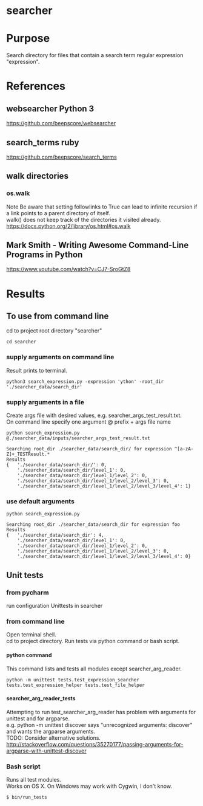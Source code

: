 # searcher

# Purpose
Search directory for files that contain a search term regular expression "expression".

# References

## websearcher Python 3
https://github.com/beepscore/websearcher

## search_terms ruby
https://github.com/beepscore/search_terms

## walk directories

### os.walk
Note Be aware that setting followlinks to True can lead to infinite recursion if a link points to a parent directory of itself.  
walk() does not keep track of the directories it visited already.  
https://docs.python.org/2/library/os.html#os.walk

## Mark Smith - Writing Awesome Command-Line Programs in Python
https://www.youtube.com/watch?v=CJ7-SroGtZ8

# Results

## To use from command line
cd to project root directory "searcher"

    cd searcher

### supply arguments on command line
Result prints to terminal.

    python3 search_expression.py -expression 'ython' -root_dir './searcher_data/search_dir'

### supply arguments in a file
Create args file with desired values, e.g. searcher_args_test_result.txt.  
On command line specify one argument @ prefix + args file name

    python search_expression.py @./searcher_data/inputs/searcher_args_test_result.txt

    Searching root_dir ./searcher_data/search_dir/ for expression ^[a-zA-Z]+_TESTResult.*
    Results
    {   './searcher_data/search_dir/': 0,
        './searcher_data/search_dir/level_1': 0,
        './searcher_data/search_dir/level_1/level_2': 0,
        './searcher_data/search_dir/level_1/level_2/level_3': 0,
        './searcher_data/search_dir/level_1/level_2/level_3/level_4': 1}

### use default arguments

    python search_expression.py

    Searching root_dir ./searcher_data/search_dir for expression foo
    Results
    {   './searcher_data/search_dir': 4,
        './searcher_data/search_dir/level_1': 0,
        './searcher_data/search_dir/level_1/level_2': 0,
        './searcher_data/search_dir/level_1/level_2/level_3': 0,
        './searcher_data/search_dir/level_1/level_2/level_3/level_4': 0}

## Unit tests

### from pycharm
run configuration Unittests in searcher

### from command line
Open terminal shell.  
cd to project directory.
Run tests via python command or bash script.

#### python command
This command lists and tests all modules except searcher_arg_reader.

    python -m unittest tests.test_expression_searcher tests.test_expression_helper tests.test_file_helper

#### searcher_arg_reader_tests
Attempting to run test_searcher_arg_reader has problem with arguments for unittest and for argparse.  
e.g. python -m unittest discover says "unrecognized arguments: discover" and wants the argparse arguments.  
TODO: Consider alternative solutions.  
http://stackoverflow.com/questions/35270177/passing-arguments-for-argparse-with-unittest-discover

### Bash script
Runs all test modules.  
Works on OS X. On Windows may work with Cygwin, I don't know.

    $ bin/run_tests

